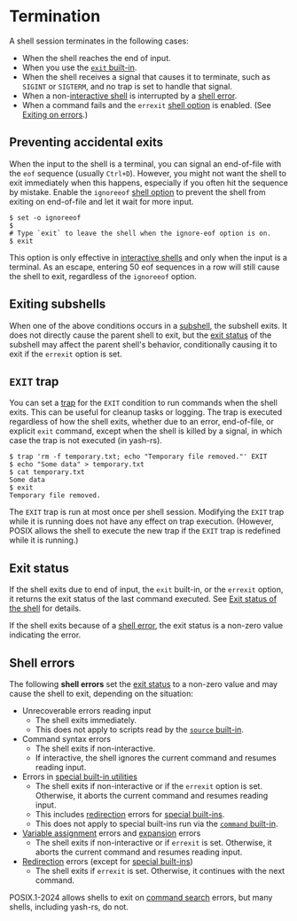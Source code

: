 # Termination

A shell session terminates in the following cases:

- When the shell reaches the end of input.
- When you use the [`exit` built-in](builtins/exit.md).
- When the shell receives a signal that causes it to terminate, such as `SIGINT` or `SIGTERM`, and no trap is set to handle that signal.
- When a non-[interactive shell](interactive/index.html) is interrupted by a [shell error](#shell-errors).
- When a command fails and the `errexit` [shell option] is enabled. (See [Exiting on errors](language/commands/exit_status.md#exiting-on-errors).)

## Preventing accidental exits

When the input to the shell is a terminal, you can signal an end-of-file with the `eof` sequence (usually `Ctrl+D`). However, you might not want the shell to exit immediately when this happens, especially if you often hit the sequence by mistake. Enable the `ignoreeof` [shell option] to prevent the shell from exiting on end-of-file and let it wait for more input.

```shell,no_run
$ set -o ignoreeof
$ 
# Type `exit` to leave the shell when the ignore-eof option is on.
$ exit
```

This option is only effective in [interactive shells](interactive/index.html) and only when the input is a terminal. As an escape, entering 50 eof sequences in a row will still cause the shell to exit, regardless of the `ignoreeof` option.

## Exiting subshells

When one of the above conditions occurs in a [subshell](environment/index.html#subshells), the subshell exits. It does not directly cause the parent shell to exit, but the [exit status] of the subshell may affect the parent shell's behavior, conditionally causing it to exit if the `errexit` option is set.

## `EXIT` trap

You can set a [trap](environment/traps.md) for the `EXIT` condition to run commands when the shell exits. This can be useful for cleanup tasks or logging. The trap is executed regardless of how the shell exits, whether due to an error, end-of-file, or explicit `exit` command, except when the shell is killed by a signal, in which case the trap is not executed (in yash-rs).

```shell,one_shot
$ trap 'rm -f temporary.txt; echo "Temporary file removed."' EXIT
$ echo "Some data" > temporary.txt
$ cat temporary.txt
Some data
$ exit
Temporary file removed.
```

The `EXIT` trap is run at most once per shell session. Modifying the `EXIT` trap while it is running does not have any effect on trap execution. (However, POSIX allows the shell to execute the new trap if the `EXIT` trap is redefined while it is running.)

## Exit status

If the shell exits due to end of input, the `exit` built-in, or the `errexit` option, it returns the exit status of the last command executed. See [Exit status of the shell](language/commands/exit_status.md#exit-status-of-the-shell) for details.

If the shell exits because of a [shell error], the exit status is a non-zero value indicating the error.

## Shell errors

The following **shell errors** set the [exit status] to a non-zero value and may cause the shell to exit, depending on the situation:

- Unrecoverable errors reading input
    - The shell exits immediately.
    - This does not apply to scripts read by the [`source` built-in](builtins/source.md).
- Command syntax errors
    - The shell exits if non-interactive.
    - If interactive, the shell ignores the current command and resumes reading input.
- Errors in [special built-in utilities](builtins/index.html#special-built-ins)
    - The shell exits if non-interactive or if the `errexit` option is set. Otherwise, it aborts the current command and resumes reading input.
    - This includes [redirection](language/redirections/index.html) errors for [special built-ins](builtins/index.html#special-built-ins).
    - This does not apply to special built-ins run via the [`command` built-in](builtins/command.md).
- [Variable assignment](language/parameters/variables.md#defining-variables) errors and [expansion](language/words/index.html#word-expansion) errors
    - The shell exits if non-interactive or if `errexit` is set. Otherwise, it aborts the current command and resumes reading input.
- [Redirection](language/redirections/index.html) errors (except for [special built-ins](builtins/index.html#special-built-ins))
    - The shell exits if `errexit` is set. Otherwise, it continues with the next command.

POSIX.1-2024 allows shells to exit on [command search](language/commands/simple.md#command-search) errors, but many shells, including yash-rs, do not.

[exit status]: #exit-status
[shell error]: #shell-errors
[shell option]: environment/options.md
